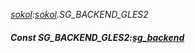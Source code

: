 _[sokol](../../modules/sokol/sokol-module.md):[sokol](../../modules/sokol/sokol-module.md).SG\_BACKEND\_GLES2_
##### Const SG\_BACKEND\_GLES2:[sg_backend](../../modules/sokol/sokol-sg_backend.md)
